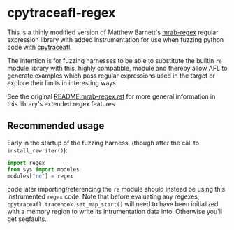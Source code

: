 # cpytraceafl-regex

This is a thinly modified version of Matthew Barnett's
[mrab-regex](https://bitbucket.org/mrabarnett/mrab-regex) regular expression library with
added instrumentation for use when fuzzing python code with
[cpytraceafl](https://github.com/risicle/cpytraceafl).

The intention is for fuzzing harnesses to be able to substitute the builtin `re` module
library with this, highly compatible, module and thereby allow AFL to generate examples
which pass regular expressions used in the target or explore their limits in interesting
ways.

See the original [README.mrab-regex.rst](./README.mrab-regex.rst) for more general
information in this library's extended regex features.

## Recommended usage

Early in the startup of the fuzzing harness, (though after the call to `install_rewriter()`):

```python
import regex
from sys import modules
modules["re"] = regex
```

code later importing/referencing the `re` module should instead be using this instrumented
`regex` code. Note that before evaluating any regexes, `cpytraceafl.tracehook.set_map_start()`
will need to have been initialized with a memory region to write its intrumentation data
into. Otherwise you'll get segfaults.
